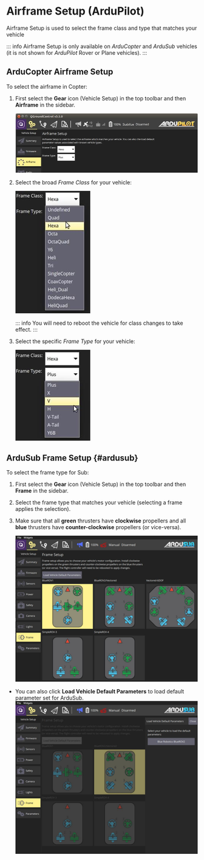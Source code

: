 # Airframe Setup (ArduPilot)

Airframe Setup is used to select the frame class and type that matches your vehicle

::: info
Airframe Setup is only available on _ArduCopter_ and _ArduSub_ vehicles (it is not shown for _ArduPilot_ Rover or Plane vehicles).
:::

## ArduCopter Airframe Setup

To select the airframe in Copter:

1. First select the **Gear** icon (Vehicle Setup) in the top toolbar and then **Airframe** in the sidebar.

   ![Airframe config](../../../assets/setup/airframe/arducopter.jpg)

2. Select the broad _Frame Class_ for your vehicle:

   ![Airframe type](../../../assets/setup/airframe/arducopter_class.jpg)

   ::: info
   You will need to reboot the vehicle for class changes to take effect.
   :::

3. Select the specific _Frame Type_ for your vehicle:

   ![Airframe type](../../../assets/setup/airframe/arducopter_type.jpg)

## ArduSub Frame Setup {#ardusub}

To select the frame type for Sub:

1. First select the **Gear** icon (Vehicle Setup) in the top toolbar and then **Frame** in the sidebar.
2. Select the frame type that matches your vehicle (selecting a frame applies the selection).
3. Make sure that all **green** thrusters have **clockwise** propellers and all **blue** thrusters have **counter-clockwise** propellers (or vice-versa).

   ![Select airframe type](../../../assets/setup/airframe_ardusub.jpg)

- You can also click **Load Vehicle Default Parameters** to load default parameter set for ArduSub.
  ![Load vehicle params](../../../assets/setup/airframe_ardusub_parameters.jpg)
